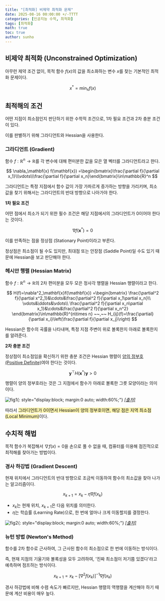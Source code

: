 ```yaml
---
title: "[최적화] 비제약 최적화 문제"
date: 2025-08-16 00:00:00 +/-TTTT
categories: [인공지능 수학, 최적화]
tags: [최적화]
math: true
toc: true
author: sunho
---
```


## 비제약 최적화 (Unconstrained Optimization)

아무런 제약 조건 없이, 목적 함수 $f(x)$의 값을 최소화하는 변수 $x$를 찾는 기본적인 최적화 문제이다.

$$
x^*=\min_{x}f(x)
$$

## 최적해의 조건

어떤 지점이 최소점인지 판단하기 위한 수학적 조건으로, 1차 필요 조건과 2차 충분 조건이 있다.

이를 판별하기 위해 그라디언트와 Hessian을 사용한다.

### 그라디언트 (Gradient)

함수 $f:\mathbb{R}^n\to\mathbb{R}$를 각 변수에 대해 편미분한 값을 모은 열 벡터를 그라디언트라고 한다.

$$
\nabla_\mathbf{x} f(\mathbf{x})
=\begin{bmatrix}\frac{\partial f}{\partial x_1}\\\vdots\\\frac{\partial f}{\partial x_n}\end{bmatrix}\in\mathbb{R}^n
$$

그라디언트는 특정 지점에서 함수 값이 가장 가파르게 증가하는 방향을 가리키며, 최소값을 찾기 위해서는 그라디언트의 반대 방향으로 나아가야 한다.

**1차 필요 조건**

어떤 점에서 최소가 되기 위한 필수 조건은 해당 지점에서의 그라디언트가 0이어야 한다는 것이다.

$$
\nabla f(\mathbf{x}^*)=0
$$

이를 만족하는 점을 정상점 (Stationary Point)이라고 부른다.

정상점은 최소점이 될 수도 있지만, 최대점 또는 안장점 (Saddle Point)일 수도 있기 때문에 Hessian을 보고 판단해야 한다.

### 헤시안 행렬 (Hessian Matrix)

함수 $f:\mathbb{R}^n\to\mathbb{R}$의 2차 편미분을 모두 모은 정사각 행렬을 Hessian 행렬이라고 한다.

$$
H(f)=\nabla^2_\mathbf{x}f(\mathbf{x})
=\begin{bmatrix}
\frac{\partial^2 f}{\partial x^2_1}&\cdots&\frac{\partial^2 f}{\partial x_1\partial x_n}\\
\vdots&\ddots&\vdots\\
\frac{\partial^2 f}{\partial x_n\partial x_1}&\cdots&\frac{\partial^2 f}{\partial x_n^2}
\end{bmatrix}\in\mathbb{R}^{n\times n}
~~,~~
H_{ij}(f)=\frac{\partial}{\partial x_i}\left(\frac{\partial f}{\partial x_j}\right)
$$

Hessian은 함수의 곡률을 나타내며, 특정 지점 주변이 위로 볼록한지 아래로 볼록한지를 알려준다.

**2차 충분 조건**

정상점이 최소점임을 확신하기 위한 충분 조건은 Hessian 행렬이 [양의 정부호 (Positive Definite)](https://suniverse77.github.io/posts/Positive/)여야 한다는 것이다.

$$
\mathbf{y}^\top H(\mathbf{x}^*)\mathbf{y}>0
$$

행렬이 양의 정부호라는 것은 그 지점에서 함수가 아래로 볼록한 그릇 모양이라는 의미이다.

![fig1](mlm/o16-1.png){: style="display:block; margin:0 auto; width:60%;"}
_[[출처]](https://medium.com/ai-saturdays-lagos-articles/tensorboard-hessian-matrices-and-linear-regression-39fe2f28de0f)_

따라서 <span style="background-color:#fff5b1">그라디언트가 0이면서 Hessian이 양의 정부호이면, 해당 점은 지역 최소점 (Local Minimum)</span>이다.

## 수치적 해법

목적 함수가 복잡해서 $\nabla f(x)=0$을 손으로 풀 수 없을 때, 컴퓨터를 이용해 점진적으로 최적해를 찾아가는 방법이다.

### 경사 하강법 (Gradient Descent)

현재 위치에서 그라디언트의 반대 방향으로 조금씩 이동하여 함수의 최소값을 찾아 나가는 알고리즘이다.

$$
x_{k+1}=x_k-\eta\nabla f(x_k)
$$

- $x_k$는 현재 위치, $x_{k+1}$은 다음 위치를 의미한다.
- $\eta$는 학습률 (Learning Rate)으로, 한 번에 얼마나 크게 이동할지를 결정한다.

![fig2](mlm/o16-2.png){: style="display:block; margin:0 auto; width:60%;"}
_[[출처]](https://mlpills.dev/machine-learning/gradient-descent/)_

### 뉴턴 방법 (Newton's Method)

함수를 2차 함수로 근사하여, 그 근사된 함수의 최소점으로 한 번에 이동하는 방식이다.

즉, 현재 지점의 기울기와 볼록성을 모두 고려하여, '진짜 최소점이 저기쯤 있겠다'라고 예측하며 점프하는 방식이다.

$$
x_{k+1}=x_k-\left[\nabla^2f(x_k)\right]^{-1}\nabla f(x_k)
$$

경사 하강법에 비해 수렴 속도가 빠르지만, Hessian 행렬의 역행렬을 계산해야 하기 때문에 계산 비용이 매우 높다.
